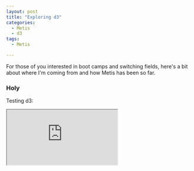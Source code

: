 ```yaml
---
layout: post
title: "Exploring d3"
categories:
  - Metis
  - d3
tags:
  - Metis

---
```

For those of you interested in boot camps and switching fields, here's a bit about where I'm coming from and how Metis has been so far. 

### Holy
Testing d3:

<iframe src="https://rawgit.com/liltong97/1d5fbba13346bfba0d57733941731bc0/raw/5764b9aa9c178ef76ace7ae44ca9c9c36d4b314a/index.html" marginwidth="0" marginheight="0" scrolling="no"></iframe>



